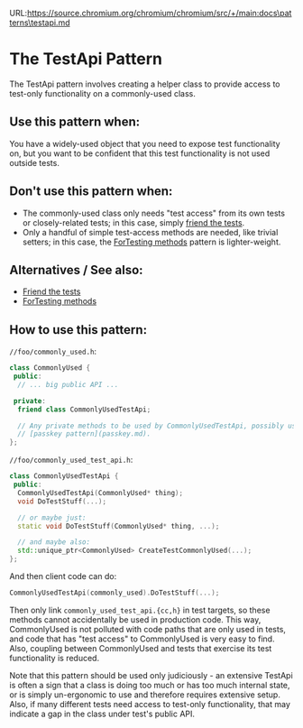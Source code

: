 URL:https://source.chromium.org/chromium/chromium/src/+/main:docs\patterns\testapi.md
# The TestApi Pattern

The TestApi pattern involves creating a helper class to provide access to
test-only functionality on a commonly-used class.

## Use this pattern when:

You have a widely-used object that you need to expose test functionality on, but
you want to be confident that this test functionality is not used outside tests.

## Don't use this pattern when:

* The commonly-used class only needs "test access" from its own tests or
  closely-related tests; in this case, simply [friend the tests].
* Only a handful of simple test-access methods are needed, like trivial setters;
  in this case, the [ForTesting methods] pattern is lighter-weight.

## Alternatives / See also:

* [Friend the tests]
* [ForTesting methods]

## How to use this pattern:

`//foo/commonly_used.h`:
```cpp
class CommonlyUsed {
 public:
  // ... big public API ...

 private:
  friend class CommonlyUsedTestApi;

  // Any private methods to be used by CommonlyUsedTestApi, possibly using the
  // [passkey pattern](passkey.md).
};
```

`//foo/commonly_used_test_api.h`:
```cpp
class CommonlyUsedTestApi {
 public:
  CommonlyUsedTestApi(CommonlyUsed* thing);
  void DoTestStuff(...);

  // or maybe just:
  static void DoTestStuff(CommonlyUsed* thing, ...);

  // and maybe also:
  std::unique_ptr<CommonlyUsed> CreateTestCommonlyUsed(...);
};
```

And then client code can do:
```cpp
CommonlyUsedTestApi(commonly_used).DoTestStuff(...);
```

Then only link `commonly_used_test_api.{cc,h}` in test targets, so these methods
cannot accidentally be used in production code. This way, CommonlyUsed is not
polluted with code paths that are only used in tests, and code that has "test
access" to CommonlyUsed is very easy to find. Also, coupling between
CommonlyUsed and tests that exercise its test functionality is reduced.

Note that this pattern should be used only judiciously - an extensive TestApi is
often a sign that a class is doing too much or has too much internal state, or
is simply un-ergonomic to use and therefore requires extensive setup. Also, if
many different tests need access to test-only functionality, that may indicate a
gap in the class under test's public API.

[friend the tests]: friend-the-tests.md
[fortesting methods]: fortesting-methods.md
